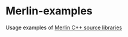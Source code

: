 # Merlin-examples
Usage examples of [Merlin C++ source libraries](https://github.com/merlin-source-libraries)
